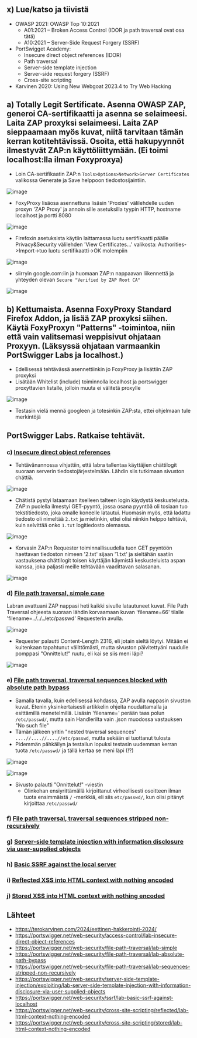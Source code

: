 ## x) Lue/katso ja tiivistä


- OWASP 2021: OWASP Top 10:2021
  - A01:2021 – Broken Access Control (IDOR ja path traversal ovat osa tätä)
  - A10:2021 – Server-Side Request Forgery (SSRF)
- PortSwigget Academy:
  - Insecure direct object references (IDOR)
  - Path traversal
  - Server-side template injection
  - Server-side request forgery (SSRF)
  - Cross-site scripting
- Karvinen 2020: Using New Webgoat 2023.4 to Try Web Hacking


## a) Totally Legit Sertificate. Asenna OWASP ZAP, generoi CA-sertifikaatti ja asenna se selaimeesi. Laita ZAP proxyksi selaimeesi. Laita ZAP sieppaamaan myös kuvat, niitä tarvitaan tämän kerran kotitehtävissä. Osoita, että hakupyynnöt ilmestyvät ZAP:n käyttöliittymään. (Ei toimi localhost:lla ilman Foxyproxya)


- Loin CA-sertifikaatin ZAP:n `Tools>Options>Network>Server Certificates` valikossa Generate ja Save helppoon tiedostosijaintiin.

![image](https://github.com/jkaitasalo/tunkeutumistestaus/assets/117358885/17f406a7-e50c-47b3-b9b6-aceea1cc4442)

- FoxyProxy lisäosa asennettuna lisäsin 'Proxies' välilehdelle uuden proxyn 'ZAP Proxy' ja annoin sille asetuksilla tyypin HTTP, hostname localhost ja portti 8080

![image](https://github.com/jkaitasalo/tunkeutumistestaus/assets/117358885/ca2cd839-35b1-4ac6-b997-3e5e71e42394)

- Firefoxin asetuksista käytiin laittamassa luotu sertifikaatti päälle Privacy&Security välilehden 'View Certificates...' valikosta: Authorities->Import->tuo luotu sertifikaatti->OK molempiin

![image](https://github.com/jkaitasalo/tunkeutumistestaus/assets/117358885/9c84260a-dd21-4891-ab23-e0c6a8822967)

- siirryin google.com:iin ja huomaan ZAP:n nappaavan liikennettä ja yhteyden olevan `Secure "Verified by ZAP Root CA"`

![image](https://github.com/jkaitasalo/tunkeutumistestaus/assets/117358885/c9edc593-2b24-493a-8741-68deb2a69f28)


## b) Kettumaista. Asenna FoxyProxy Standard Firefox Addon, ja lisää ZAP proxyksi siihen. Käytä FoxyProxyn "Patterns" -toimintoa, niin että vain valitsemasi weppisivut ohjataan Proxyyn. (Läksyssä ohjataan varmaankin PortSwigger Labs ja localhost.)


- Edellisessä tehtävässä asennettiinkin jo FoxyProxy ja lisättiin ZAP proxyksi
- Lisätään Whitelist (include) toiminnolla localhost ja portswigger proxyttavien listalle, jolloin muuta ei välitetä proxylle

![image](https://github.com/jkaitasalo/tunkeutumistestaus/assets/117358885/f2d066f6-2848-4752-a6e3-00b07abd523a)

- Testasin vielä mennä googleen ja totesinkin ZAP:sta, ettei ohjelmaan tule merkintöjä


## PortSwigger Labs. Ratkaise tehtävät.


### c) [Insecure direct object references](https://portswigger.net/web-security/access-control/lab-insecure-direct-object-references)


- Tehtävänannossa vihjattiin, että labra tallentaa käyttäjien chättilogit suoraan serverin tiedostojärjestelmään. Lähdin siis tutkimaan sivuston chättiä.

![image](https://github.com/jkaitasalo/tunkeutumistestaus/assets/117358885/400bdf99-9586-47ca-8f3d-3abaf4823e11)

- Chätistä pystyi lataamaan itselleen talteen login käydystä keskustelusta. ZAP:n puolella ilmestyi GET-pyyntö, jossa osana pyyntöä oli tosiaan tuo tekstitiedosto, joka omalle koneelle latautui. Huomasin myös, että ladattu tiedosto oli nimeltää `2.txt` ja mietinkin, ettei olisi niinkin helppo tehtävä, kuin selvittää onko `1.txt` logitiedosto olemassa.

![image](https://github.com/jkaitasalo/tunkeutumistestaus/assets/117358885/6792b0ee-a5a8-4ac6-aa01-5689d595b9d6)

- Korvasin ZAP:n Requester toiminnallisuudella tuon GET pyyntöön haettavan tiedoston nimeen '2.txt' sijaan '1.txt' ja sieltähän saatiin vastauksena chättilogit toisen käyttäjän käymistä keskusteluista aspan kanssa, joka paljasti meille tehtävään vaadittavan salasanan.

![image](https://github.com/jkaitasalo/tunkeutumistestaus/assets/117358885/77d99e06-d376-49ea-b24a-71dcd619dc09)


### d) [File path traversal, simple case](https://portswigger.net/web-security/file-path-traversal/lab-simple)


Labran avattuani ZAP nappasi heti kaikki sivulle latautuneet kuvat. File Path Traversal ohjeesta suoraan lähdin korvaamaan kuvan 'filename=66' tilalle 'filename=../../../etc/passwd' Requesterin avulla.

![image](https://github.com/jkaitasalo/tunkeutumistestaus/assets/117358885/0b6f95a6-6477-4d3e-83a2-7a7bc4a70027)

- Requester palautti Content-Length 2316, eli jotain sieltä löytyi. Mitään ei kuitenkaan tapahtunut välittömästi, mutta sivuston päivitettyäni ruudulle pomppasi "Onnittelut!" ruutu, eli kai se siis meni läpi?

![image](https://github.com/jkaitasalo/tunkeutumistestaus/assets/117358885/2639b5d3-374c-4df1-aebc-e8381849a960)


### e) [File path traversal, traversal sequences blocked with absolute path bypass](https://portswigger.net/web-security/file-path-traversal/lab-absolute-path-bypass)


- Samalla tavalla, kuin edellisessä kohdassa, ZAP avulla nappasin sivuston kuvat. Etenin yksinkertaisesti artikkelin ohjeita noudattamalla ja esittämillä menetelmillä. Lisäsin 'filename=' perään taas polun `/etc/passwd/`, mutta sain Handlerilta vain .json muodossa vastauksen "No such file"
- Tämän jälkeen yritin "nested traversal sequences" `....//....//....//etc/passwd`, mutta sekään ei tuottanut tulosta
- Pidemmän pähkäilyn ja testailun lopuksi testasin uudemman kerran tuota `/etc/passwd/` ja tällä kertaa se meni läpi (!?)

![image](https://github.com/jkaitasalo/tunkeutumistestaus/assets/117358885/f969e9ef-8224-4582-916f-6af42056740c)

![image](https://github.com/jkaitasalo/tunkeutumistestaus/assets/117358885/328a1d2e-bddd-4735-81f5-9616fe734174)

- Sivusto palautti "Onnittelut!" -viestin
  - Olinkohan ensiyrittämällä kirjoittanut virheellisesti osoitteen ilman tuota ensimmäistä ` / ` -merkkiä, eli siis `etc/passwd/`, kun olisi pitänyt kirjoittaa `/etc/passwd/`


### f) [File path traversal, traversal sequences stripped non-recursively](https://portswigger.net/web-security/file-path-traversal/lab-sequences-stripped-non-recursively)


### g) [Server-side template injection with information disclosure via user-supplied objects](https://portswigger.net/web-security/server-side-template-injection/exploiting/lab-server-side-template-injection-with-information-disclosure-via-user-supplied-objects)


### h) [Basic SSRF against the local server](https://portswigger.net/web-security/ssrf/lab-basic-ssrf-against-localhost)


### i) [Reflected XSS into HTML context with nothing encoded](https://portswigger.net/web-security/cross-site-scripting/reflected/lab-html-context-nothing-encoded)


### j) [Stored XSS into HTML context with nothing encoded](https://portswigger.net/web-security/cross-site-scripting/stored/lab-html-context-nothing-encoded)




## Lähteet


- https://terokarvinen.com/2024/eettinen-hakkerointi-2024/
- https://portswigger.net/web-security/access-control/lab-insecure-direct-object-references
- https://portswigger.net/web-security/file-path-traversal/lab-simple
- https://portswigger.net/web-security/file-path-traversal/lab-absolute-path-bypass
- https://portswigger.net/web-security/file-path-traversal/lab-sequences-stripped-non-recursively
- https://portswigger.net/web-security/server-side-template-injection/exploiting/lab-server-side-template-injection-with-information-disclosure-via-user-supplied-objects
- https://portswigger.net/web-security/ssrf/lab-basic-ssrf-against-localhost
- https://portswigger.net/web-security/cross-site-scripting/reflected/lab-html-context-nothing-encoded
- https://portswigger.net/web-security/cross-site-scripting/stored/lab-html-context-nothing-encoded
